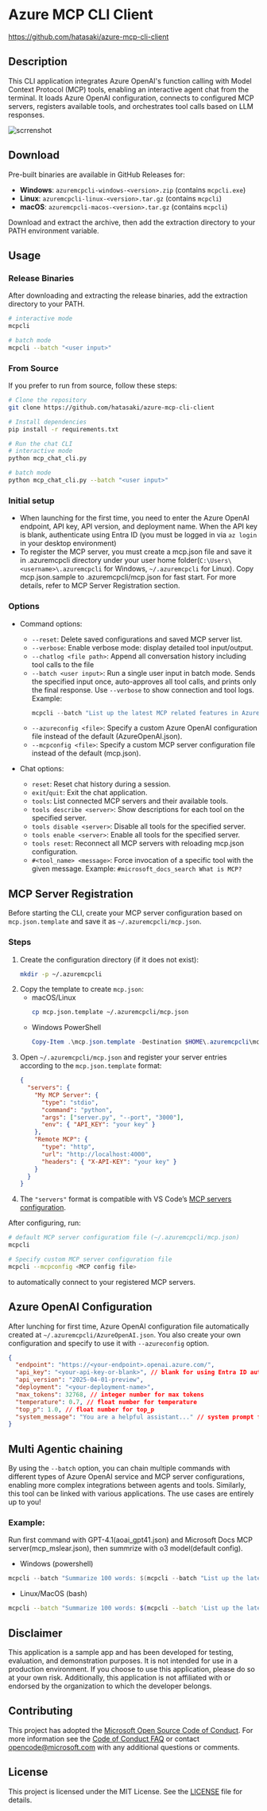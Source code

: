 # Azure MCP CLI Client
https://github.com/hatasaki/azure-mcp-cli-client

## Description

This CLI application integrates Azure OpenAI's function calling with Model Context Protocol (MCP) tools, enabling an interactive agent chat from the terminal. It loads Azure OpenAI configuration, connects to configured MCP servers, registers available tools, and orchestrates tool calls based on LLM responses.

![scrrenshot](/assets/Azure-MCP-CLI-Client-screenshot.png)

## Download

Pre-built binaries are available in GitHub Releases for:

- **Windows**: `azuremcpcli-windows-<version>.zip` (contains `mcpcli.exe`)
- **Linux**: `azuremcpcli-linux-<version>.tar.gz` (contains `mcpcli`)
- **macOS**: `azuremcpcli-macos-<version>.tar.gz` (contains `mcpcli`)

Download and extract the archive, then add the extraction directory to your PATH environment variable.

## Usage

### Release Binaries

After downloading and extracting the release binaries, add the extraction directory to your PATH.

```bash
# interactive mode
mcpcli

# batch mode
mcpcli --batch "<user input>"
```

### From Source

If you prefer to run from source, follow these steps:

```bash
# Clone the repository
git clone https://github.com/hatasaki/azure-mcp-cli-client

# Install dependencies
pip install -r requirements.txt

# Run the chat CLI
# interactive mode
python mcp_chat_cli.py

# batch mode
python mcp_chat_cli.py --batch "<user input>"
```

### Initial setup
   - When launching for the first time, you need to enter the Azure OpenAI endpoint, API key, API version, and deployment name. When the API key is blank, authenticate using Entra ID (you must be logged in via `az login` in your desktop environment)
   - To register the MCP server, you must create a mcp.json file and save it in .azuremcpcli directory under your user home folder(`C:\Users\<username>\.azuremcpcli` for Windows, `~/.azuremcpcli` for Linux). Copy mcp.json.sample to .azuremcpcli/mcp.json for fast start. For more details, refer to MCP Server Registration section.

### Options
- Command options:
   - `--reset`: Delete saved configurations and saved MCP server list.
   - `--verbose`: Enable verbose mode: display detailed tool input/output.
   - `--chatlog <file path>`: Append all conversation history including tool calls to the file
   - `--batch <user input>`: Run a single user input in batch mode. Sends the specified input once, auto-approves all tool calls, and prints only the final response. Use `--verbose` to show connection and tool logs. Example:
      ``` powershell
      mcpcli --batch "List up the latest MCP related features in Azure" 
      ```
   - `--azureconfig <file>`: Specify a custom Azure OpenAI configuration file instead of the default (AzureOpenAI.json).
   - `--mcpconfig <file>`: Specify a custom MCP server configuration file instead of the default (mcp.json).

- Chat options:
   - `reset`: Reset chat history during a session.
   - `exit`/`quit`: Exit the chat application.
   - `tools`: List connected MCP servers and their available tools.
   - `tools describe <server>`: Show descriptions for each tool on the specified server.
   - `tools disable <server>`: Disable all tools for the specified server.
   - `tools enable <server>`: Enable all tools for the specified server.
   - `tools reset`: Reconnect all MCP servers with reloading mcp.json configuration.
   - `#<tool_name> <message>`: Force invocation of a specific tool with the given message. Example: `#microsoft_docs_search What is MCP?`

## MCP Server Registration

Before starting the CLI, create your MCP server configuration based on `mcp.json.template` and save it as `~/.azuremcpcli/mcp.json`.

### Steps
1. Create the configuration directory (if it does not exist):
   ```bash
   mkdir -p ~/.azuremcpcli
   ```
2. Copy the template to create `mcp.json`:
   - macOS/Linux
     ```bash
     cp mcp.json.template ~/.azuremcpcli/mcp.json
     ```
   - Windows PowerShell
     ```powershell
     Copy-Item .\mcp.json.template -Destination $HOME\.azuremcpcli\mcp.json
     ```
3. Open `~/.azuremcpcli/mcp.json` and register your server entries according to the `mcp.json.template` format:
   ```json
   {
     "servers": {
       "My MCP Server": {
         "type": "stdio",
         "command": "python",
         "args": ["server.py", "--port", "3000"],
         "env": { "API_KEY": "your key" }
       },
       "Remote MCP": {
         "type": "http",
         "url": "http://localhost:4000",
         "headers": { "X-API-KEY": "your key" }
       }
     }
   }
   ```
4. The `"servers"` format is compatible with VS Code’s [MCP servers configuration](https://code.visualstudio.com/docs/copilot/chat/mcp-servers).

After configuring, run:
```bash
# default MCP server configuratiom file (~/.azuremcpcli/mcp.json)
mcpcli

# Specify custom MCP server configuration file
mcpcli --mcpconfig <MCP config file>
```
to automatically connect to your registered MCP servers.

## Azure OpenAI Configuration

After lunching for first time, Azure OpenAI configuration file automatically created at `~/.azuremcpcli/AzureOpenAI.json`. You also create your own configuration and specify to use it with `--azureconfig` option.

   ```json
   {
     "endpoint": "https://<your-endpoint>.openai.azure.com/",
     "api_key": "<your-api-key-or-blank>", // blank for using Entra ID authentication
     "api_version": "2025-04-01-preview",
     "deployment": "<your-deployment-name>",
     "max_tokens": 32768, // integer number for max tokens
     "temperature": 0.7, // float number for temperature
     "top_p": 1.0, // float number for top_p
     "system_message": "You are a helpful assistant..." // system prompt for the agent
   }
   ```

## Multi Agentic chaining
By using the `--batch` option, you can chain multiple commands with different types of Azure OpenAI service and MCP server configurations, enabling more complex integrations between agents and tools. Similarly, this tool can be linked with various applications. The use cases are entirely up to you!
### Example:
Run first command with GPT-4.1(aoai_gpt41.json) and Microsoft Docs MCP server(mcp_mslear.json), then summrize with o3 model(default config).
-  Windows (powershell)
```powershell
mcpcli --batch "Summarize 100 words: $(mcpcli --batch "List up the latest MCP related features in Azure"  --azureconfig aoai_gpt41.json --mcpconfig mcp_mslearn.json --raw)"
```
- Linux/MacOS (bash)
```bash
mcpcli --batch "Summarize 100 words: $(mcpcli --batch 'List up the latest MCP related features in Azure' --azureconfig aoai_gpt41.json --mcpconfig mcp_mslearn.json --raw)"
```

## Disclaimer
This application is a sample app and has been developed for testing, evaluation, and demonstration purposes. It is not intended for use in a production environment. If you choose to use this application, please do so at your own risk. Additionally, this application is not affiliated with or endorsed by the organization to which the developer belongs.

## Contributing
This project has adopted the [Microsoft Open Source Code of Conduct](https://opensource.microsoft.com/codeofconduct/). For more information see the [Code of Conduct FAQ](https://opensource.microsoft.com/codeofconduct/faq/) or contact [opencode@microsoft.com](mailto:opencode@microsoft.com) with any additional questions or comments.

## License

This project is licensed under the MIT License. See the [LICENSE](LICENSE) file for details.